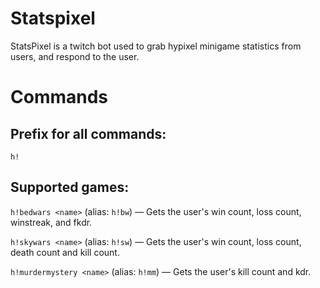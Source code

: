 # Statspixel

StatsPixel is a twitch bot used to grab hypixel minigame statistics from users, and respond to the user.

# Commands

## Prefix for all commands:
`h!`

## Supported games:
`h!bedwars <name>` (alias: `h!bw`) — Gets the user's win count, loss count, winstreak, and fkdr.

`h!skywars <name>` (alias: `h!sw`) — Gets the user's win count, loss count, death count and kill count.

`h!murdermystery <name>` (alias: `h!mm`) — Gets the user's kill count and kdr.
